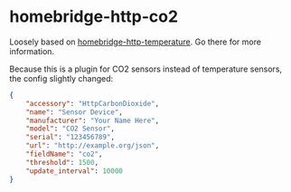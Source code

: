 # homebridge-http-co2

Loosely based on [homebridge-http-temperature](https://github.com/metbosch/homebridge-http-temperature). Go there for more information.

Because this is a plugin for CO2 sensors instead of temperature sensors, the config slightly changed:

```json
{
    "accessory": "HttpCarbonDioxide",
    "name": "Sensor Device",
    "manufacturer": "Your Name Here",
    "model": "CO2 Sensor",
    "serial": "123456789",
    "url": "http://example.org/json",
    "fieldName": "co2",
    "threshold": 1500,
    "update_interval": 10000
}
```